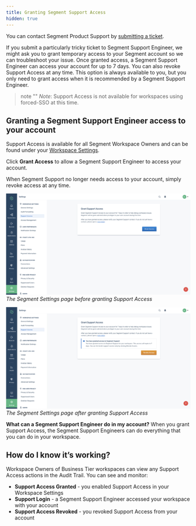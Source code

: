 ```yaml
---
title: Granting Segment Support Access
hidden: true
---
```

You can contact Segment Product Support by [submitting a ticket](https://segment.com/help/contact/).

If you submit a particularly tricky ticket to Segment Support Engineer, we might ask you to grant temporary access to your Segment account so we can troubleshoot your issue. Once granted access, a Segment Support Engineer can access your account for up to 7 days. You can also revoke Support Access at any time. This option is always available to you, but you only need to grant access when it is recommended by a Segment Support Engineer.
> note ""
> *Note*: Support Access is not available for workspaces using forced-SSO at this time.

## Granting a Segment Support Engineer access to your account
Support Access is available for all Segment Workspace Owners and can be found under your [Workspace Settings](https://app.segment.com/goto-my-workspace/settings/support-access).

Click **Grant Access** to allow a Segment Support Engineer to access your account.

When Segment Support no longer needs access to your account, simply revoke access at any time.

![The Segment Settings page before granting Support Access](images/support-access-before.png)
_The Segment Settings page before granting Support Access_

![The Segment Settings page after granting Support Access](images/support-access-after.png)
_The Segment Settings page after granting Support Access_

**What can a Segment Support Engineer do in my account?**
When you grant Support Access, the Segment Support Engineers can do everything that you can do in your workspace.

## How do I know it’s working?

Workspace Owners of Business Tier workspaces can view any Support Access actions in the Audit Trail. You can see and monitor:

- **Support Access Granted** - you enabled Support Access in your Workspace Settings
- **Support Login** - a Segment Support Engineer accessed your workspace with your account
- **Support Access Revoked**  - you revoked Support Access from your account
